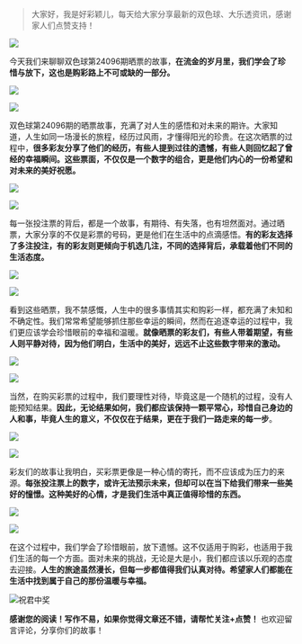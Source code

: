 
> 大家好，我是好彩颖儿，每天给大家分享最新的双色球、大乐透资讯，感谢家人们点赞支持！

![](https://cdn.jsdelivr.net/gh/wangwenjie1314/PicCDN/2024-7-11/1720660897499-image.png)

今天我们来聊聊双色球第24096期晒票的故事，**在流金的岁月里，我们学会了珍惜与放下，这也是购彩路上不可或缺的一部分。**


![](https://cdn.jsdelivr.net/gh/wangwenjie1314/PicCDN/2024-8-20/1724116543255-image.png)


![](https://cdn.jsdelivr.net/gh/wangwenjie1314/PicCDN/2024-8-20/1724116807517-image.png)



双色球第24096期的晒票故事，充满了对人生的感悟和对未来的期许。大家知道，人生如同一场漫长的旅程，经历过风雨，才懂得阳光的珍贵。在这次晒票的过程中，**很多彩友分享了他们的经历，有些人提到过往的遗憾，有些人则回忆起了曾经的幸福瞬间。这些票面，不仅仅是一个数字的组合，更是他们内心的一份希望和对未来的美好祝愿。**


![](https://cdn.jsdelivr.net/gh/wangwenjie1314/PicCDN/2024-8-20/1724116655659-image.png)

![](https://cdn.jsdelivr.net/gh/wangwenjie1314/PicCDN/2024-8-20/1724116687792-image.png)



每一张投注票的背后，都是一个故事，有期待、有失落，也有坦然面对。通过晒票，大家分享的不仅是彩票的号码，更是他们在生活中的点滴感悟。**有的彩友选择了多注投注，有的彩友则更倾向于机选几注，不同的选择背后，承载着他们不同的生活态度。**

![](https://cdn.jsdelivr.net/gh/wangwenjie1314/PicCDN/2024-8-20/1724116623922-image.png)



![](https://cdn.jsdelivr.net/gh/wangwenjie1314/PicCDN/2024-8-20/1724116697044-image.png)





看到这些晒票，我不禁感慨，人生中的很多事情其实和购彩一样，都充满了未知和不确定性。我们常常希望能够抓住那些幸运的瞬间，然而在追逐幸运的过程中，我们更应该学会珍惜眼前的幸福和温暖。**就像晒票的彩友们，有些人带着期望，有些人则平静对待，因为他们明白，生活中的美好，远远不止这些数字带来的激动。**


![](https://cdn.jsdelivr.net/gh/wangwenjie1314/PicCDN/2024-8-20/1724116590728-image.png)


![](https://cdn.jsdelivr.net/gh/wangwenjie1314/PicCDN/2024-8-20/1724116736358-image.png)


当然，在购买彩票的过程中，我们要理性对待，毕竟这是一个随机的过程，没有人能预知结果。**因此，无论结果如何，我们都应该保持一颗平常心，珍惜自己身边的人和事，毕竟人生的意义，不仅仅在于结果，更在于我们一路走来的每一步**。



![](https://cdn.jsdelivr.net/gh/wangwenjie1314/PicCDN/2024-8-20/1724117190821-image.png)

![](https://cdn.jsdelivr.net/gh/wangwenjie1314/PicCDN/2024-8-20/1724116549880-image.png)


彩友们的故事让我明白，买彩票更像是一种心情的寄托，而不应该成为压力的来源。**每张投注票上的数字，或许无法预示未来，但却可以在当下给我们带来一些美好的憧憬。这种美好的心情，才是我们生活中真正值得珍惜的东西。**

![](https://cdn.jsdelivr.net/gh/wangwenjie1314/PicCDN/2024-8-20/1724116359862-image.png)


![](https://cdn.jsdelivr.net/gh/wangwenjie1314/PicCDN/2024-8-20/1724116956268-image.png)


在这个过程中，我们学会了珍惜眼前，放下遗憾。这不仅适用于购彩，也适用于我们生活的每一个方面。面对未来的挑战，无论是大是小，我们都应该以乐观的态度去迎接。**人生的旅途虽然漫长，但每一步都值得我们认真对待。希望家人们都能在生活中找到属于自己的那份温暖与幸福。**

![祝君中奖](https://cdn.jsdelivr.net/gh/wangwenjie1314/PicCDN/2024-7-22/1721612423569-image.png)


**感谢您的阅读！写作不易，如果你觉得文章还不错，请帮忙关注+点赞！** 也欢迎留言评论，分享你们的故事！


